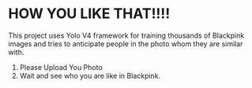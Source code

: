 # HOW YOU LIKE THAT!!!!

This project uses Yolo V4 framework for training thousands of Blackpink images and tries to anticipate people in the photo whom they are similar with.

1. Please Upload You Photo
2. Wait and see who you are like in Blackpink.


